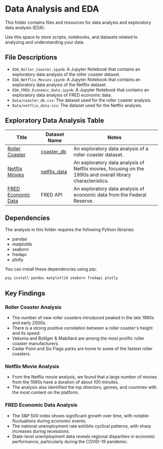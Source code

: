 # Data Analysis and EDA

This folder contains files and resources for data analysis and exploratory data analysis (EDA).

Use this space to store scripts, notebooks, and datasets related to analyzing and understanding your data.

## File Descriptions

- `EDA_Roller_Coaster.ipynb`: A Jupyter Notebook that contains an exploratory data analysis of the roller coaster dataset.
- `EDA_Netflix_Movies.ipynb`: A Jupyter Notebook that contains an exploratory data analysis of the Netflix dataset.
- `EDA_FRED_Economic_Data.ipynb`: A Jupyter Notebook that contains an exploratory data analysis of FRED economic data.
- `Data/coaster_db.csv`: The dataset used for the roller coaster analysis.
- `Data/netflix_data.csv`: The dataset used for the Netflix analysis.

## Exploratory Data Analysis Table

| Title                                     | Dataset Name               | Notes                                                                  |
|-------------------------------------------|----------------------------|------------------------------------------------------------------------|
| [Roller Coaster](./EDA_Roller_Coaster.ipynb) | [coaster_db](./Data/coaster_db.csv) | An exploratory data analysis of a roller coaster dataset. |
| [Netflix Movies](./EDA_Netflix_Movies.ipynb) | [netflix_data](./Data/netflix_data.csv) | An exploratory data analysis of Netflix movies, focusing on the 1990s and overall library characteristics. |
| [FRED Economic Data](./EDA_FRED_Economic_Data.ipynb) | FRED API | An exploratory data analysis of economic data from the Federal Reserve. |

## Dependencies

The analysis in this folder requires the following Python libraries:

- pandas
- matplotlib
- seaborn
- fredapi
- plotly

You can install these dependencies using pip:

```bash
pip install pandas matplotlib seaborn fredapi plotly
```

## Key Findings

### Roller Coaster Analysis
- The number of new roller coasters introduced peaked in the late 1990s and early 2000s.
- There is a strong positive correlation between a roller coaster's height and its speed.
- Vekoma and Bolliger & Mabillard are among the most prolific roller coaster manufacturers.
- Cedar Point and Six Flags parks are home to some of the fastest roller coasters.

### Netflix Movie Analysis
- From the Netflix movie analysis, we found that a large number of movies from the 1990s have a duration of about 100 minutes. 
- The analysis also identified the top directors, genres, and countries with the most content on the platform.

### FRED Economic Data Analysis
- The S&P 500 index shows significant growth over time, with notable fluctuations during economic events.
- The national unemployment rate exhibits cyclical patterns, with sharp increases during recessions.
- State-level unemployment data reveals regional disparities in economic performance, particularly during the COVID-19 pandemic.

